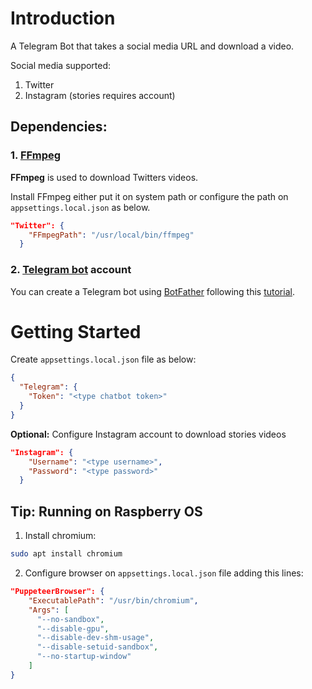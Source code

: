 # Introduction

A Telegram Bot that takes a social media URL and download a video.

Social media supported:
1. Twitter
2. Instagram (stories requires account)


## Dependencies:

### 1. [FFmpeg](https://github.com/FFmpeg/FFmpeg "FFmpeg")

**FFmpeg** is used to download Twitters videos.

Install FFmpeg either put it on system path or configure the path on `appsettings.local.json` as below.
```json
"Twitter": {
    "FFmpegPath": "/usr/local/bin/ffmpeg"
  }
```

### 2. [Telegram bot](https://core.telegram.org/bots/tutorial "Telegram bot") account

You can create a Telegram bot using [BotFather](https://telegram.me/BotFather "BotFather") following this [tutorial](https://core.telegram.org/bots/tutorial "tutorial").

# Getting Started

Create `appsettings.local.json` file as below:

```json
{
  "Telegram": {
    "Token": "<type chatbot token>"
  }
}
```

**Optional:** Configure Instagram account to download stories videos

```json
"Instagram": {
    "Username": "<type username>",
	"Password": "<type password>"
  }
```

## Tip: Running on Raspberry OS

1. Install chromium:
```bash
sudo apt install chromium
```

2. Configure browser on `appsettings.local.json` file adding this lines:
```json
"PuppeteerBrowser": {
    "ExecutablePath": "/usr/bin/chromium",
    "Args": [
      "--no-sandbox",
      "--disable-gpu",
      "--disable-dev-shm-usage",
      "--disable-setuid-sandbox",
      "--no-startup-window"
    ]
}
```

